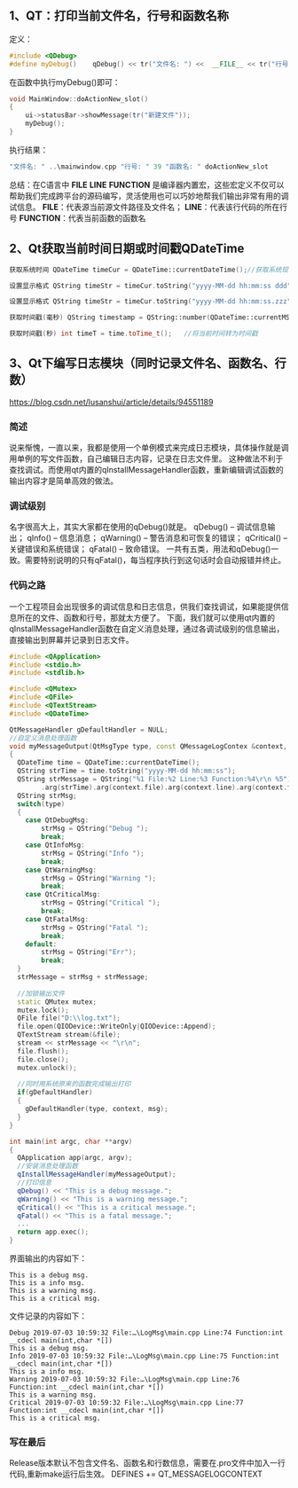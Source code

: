 ## 1、QT：打印当前文件名，行号和函数名称

定义：

```c++
#include <QDebug>
#define myDebug()    qDebug() << tr("文件名: ") <<  __FILE__ << tr("行号: ")<<  __LINE__ << tr("函数名: ") <<  __FUNCTION__;
```

在函数中执行myDebug()即可：

```c++
void MainWindow::doActionNew_slot()
{
    ui->statusBar->showMessage(tr("新建文件"));
    myDebug();
}
```

执行结果：

```c++
"文件名: " ..\mainwindow.cpp "行号: " 39 "函数名: " doActionNew_slot 
```

总结：在C语言中 __FILE__ __LINE__ __FUNCTION__ 是编译器内置宏，这些宏定义不仅可以帮助我们完成跨平台的源码编写，灵活使用也可以巧妙地帮我们输出非常有用的调试信息。
__FILE__：代表源当前源文件路径及文件名；
__LINE__：代表该行代码的所在行号
__FUNCTION__：代表当前函数的函数名



## 2、Qt获取当前时间日期或时间戳QDateTime

```c++
获取系统时间 QDateTime timeCur = QDateTime::currentDateTime();//获取系统现在的时间

设置显示格式 QString timeStr = timeCur.toString("yyyy-MM-dd hh:mm:ss ddd"); //秒

设置显示格式 QString timeStr = timeCur.toString("yyyy-MM-dd hh:mm:ss.zzz"); //毫秒

获取时间戳(毫秒) QString timestamp = QString::number(QDateTime::currentMSecsSinceEpoch())

获取时间戳(秒) int timeT = time.toTime_t();   //将当前时间转为时间戳 
```



## 3、Qt下编写日志模块（同时记录文件名、函数名、行数）

https://blog.csdn.net/lusanshui/article/details/94551189

### 简述
说来惭愧，一直以来，我都是使用一个单例模式来完成日志模块，具体操作就是调用单例的写文件函数，自己编辑日志内容，记录在日志文件里。
这种做法不利于查找调试。而使用qt内置的qInstallMessageHandler函数，重新编辑调试函数的输出内容才是简单高效的做法。

### 调试级别
名字很高大上，其实大家都在使用的qDebug()就是。
qDebug() – 调试信息输出；
qInfo() – 信息消息；
qWarning() – 警告消息和可恢复的错误；
qCritical() – 关键错误和系统错误；
qFatal() – 致命错误。
一共有五类，用法和qDebug()一致。需要特别说明的只有qFatal()，每当程序执行到这句话时会自动报错并终止。

### 代码之路
一个工程项目会出现很多的调试信息和日志信息，供我们查找调试，如果能提供信息所在的文件、函数和行号，那就太方便了。
下面，我们就可以使用qt内置的qInstallMessageHandler函数在自定义消息处理，通过各调试级别的信息输出，直接输出到屏幕并记录到日志文件。

```c++
#include <QApplication>
#include <stdio.h>
#include <stdlib.h>

#include <QMutex>
#include <QFile>
#include <QTextStream>
#include <QDateTime>

QtMessageHandler gDefaultHandler = NULL;
//自定义消息处理函数
void myMessageOutput(QtMsgType type, const QMessageLogContex &context, const QString &msg)
{
  QDateTime time = QDateTime::currentDateTime();
  QString strTime = time.toString("yyyy-MM-dd hh:mm:ss");
  QString strMessage = QString("%1 File:%2 Line:%3 Function:%4\r\n %5")
  		.arg(strTime).arg(context.file).arg(context.line).arg(context.function).arg(msg);
  QString strMsg;
  switch(type)
  {
  	case QtDebugMsg:
  		strMsg = QString("Debug ");
  		break;
  	case QtInfoMsg:
  		strMsg = QString("Info ");
  		break;
  	case QtWarningMsg:
  		strMsg = QString("Warning ");
  		break;
  	case QtCriticalMsg:
  		strMsg = QString("Critical ");
  		break;
  	case QtFatalMsg:
  		strMsg = QString("Fatal ");
  		break;
  	default:
  		strMsg = QString("Err");
  		break;
  }
  strMessage = strMsg + strMessage;
  
  //加锁输出文件
  static QMutex mutex;
  mutex.lock();
  QFile file("D:\\log.txt");
  file.open(QIODevice::WriteOnly|QIODevice::Append);
  QTextStream stream(&file);
  stream << strMessage << "\r\n";
  file.flush();
  file.close();
  mutex.unlock();
  
  //同时用系统原来的函数完成输出打印
  if(gDefaultHandler)
  {
  	gDefaultHandler(type, context, msg);
  }
}

int main(int argc, char **argv)
{
  QApplication app(argc, argv);
  //安装消息处理函数
  qInstallMessageHandler(myMessageOutput);
  //打印信息
  qDebug() << "This is a debug message.";
  qWarning() << "This is a warning message.";
  qCritical() << "This is a critical message.";
  qFatal() << "This is a fatal message.";
  ...
  return app.exec();
}
```

界面输出的内容如下：

```shell
This is a debug msg.
This is a info msg.
This is a warning msg.
This is a critical msg.
```

文件记录的内容如下：

```shel
Debug 2019-07-03 10:59:32 File:…\LogMsg\main.cpp Line:74 Function:int __cdecl main(int,char *[])
This is a debug msg.
Info 2019-07-03 10:59:32 File:…\LogMsg\main.cpp Line:75 Function:int __cdecl main(int,char *[])
This is a info msg.
Warning 2019-07-03 10:59:32 File:…\LogMsg\main.cpp Line:76 Function:int __cdecl main(int,char *[])
This is a warning msg.
Critical 2019-07-03 10:59:32 File:…\LogMsg\main.cpp Line:77 Function:int __cdecl main(int,char *[])
This is a critical msg.
```

### 写在最后

Release版本默认不包含文件名、函数名和行数信息，需要在.pro文件中加入一行代码,重新make运行后生效。
DEFINES += QT_MESSAGELOGCONTEXT
